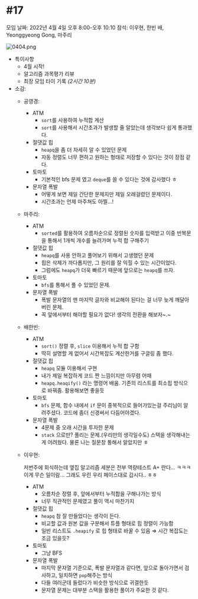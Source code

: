 # #17

모임 날짜: 2022년 4월 4일 오후 8:00-오후 10:10
참석: 이우현, 한빈 배, Yeonggyeong Gong, 마주리

![0404.png](#17%2013325bc0dfad488f89353df3855e1f4d/0404.png)

- 특이사항
    - 4월 시작!
    - 알고리즘 과목평가 리뷰
    - 최장 모임 타이 기록 *(2시간 10분)*
- 소감:
    - 공영경:
        - ATM
            - `sort`를 사용하여 누적합 계산
            - `sort`를 사용해서 시간초과가 발생할 줄 알았는데 생각보다 쉽게 통과했다.
        - 절댓값 힙
            - `heapq`을 좀 더 자세히 알 수 있었던 문제
            - 자동 정렬도 너무 편하고 원하는 형태로 저장할 수 있다는 것이 장점 같다.
        - 토마토
            - 기본적인 bfs 문제 였고 `deque`를 쓸 수 있다는 것에 감사했다 ㅎ
        - 문자열 폭발
            - 어떻게 보면 제일 간단한 문제지만 제일 오래걸렸던 문제이다.
            - 시간초과는 언제 마주쳐도 아찔...!
        
    - 마주리:
        - ATM
            - `sorted`를 활용하여 오름차순으로 정렬된 숫자를 입력받고 이중 반복문을 통해서 1개씩 개수를 늘려가며 누적 합 구해주기
        - 절댓값 힙
            - `heapq`를 사용 안하고 풀어보기 위해서 고생했던 문제
            - 힙은 삭제가 까다롭지만, 그 원리를 잘 익힐 수 있는 시간이었다.
            - 그럼에도 `heapq`가 더욱 빠르기 때문에 앞으로는 `heapq`를 쓰자.
        - 토마토
            - `bfs`를 통해서 풀 수 있었던 문제.
        - 문자열 폭발
            - 폭발 문자열의 맨 마지막 글자와 비교해야 된다는 걸 너무 늦게 깨달아버린 문제.
            - 꼭 앞에서부터 해야할 필요가 없다! 생각의 전환을 해보자~.~
    - 배한빈:
        - ATM
            - `sort()` 정렬 후, `slice` 이용해서 누적 합 구함
            - 딱히 설명할 게 없어서 시간복잡도 계산한거를 구글링 좀 했다.
        - 절댓값 힙
            - `heapq` 모듈 이용해서 구현
            - 내가 제일 복잡하게 코드 짠 느낌이지만 아무렴 어때
            - `heapq.heaqify()` 라는 명령어 배움. 기존의 리스트를 최소힙 방식으로 바꿔줌. 활용해보면 좋을듯
        - 토마토
            - `bfs` 문제, 함수 내에서 `if` 문이 중복적으로 들어가있는걸 주리님이 알려주셨다. 코드에 좀더 신경써서 다듬어야겠다.
        - 문자열 폭발
            - 4문제 중 오래 시간을 투자한 문제
            - `stack` 으로만? 풀리는 문제.(우리만의 생각일수도) 스택을 생각해내는게 어려웠다. 물론 나는 질문창 통해서 알았지만 ㅎ
    - 이우현:
        
        저번주에 회식하는데 옆집 알고리즘 세분은 전부 역량테스트 A+ 란다... ㅋㅋㅋ 이게 무슨 일이람... 그래도 우린 우리 페이스대로 갑시다.. ㅎㅎ
        
        - ATM
            - 오름차순 정렬 후, 앞에서부터 누적합을 구해나가는 방식
            - 너무 직관적인 문제였고 풀이 역시 마찬가지
        - 절댓값 힙
            - `heapq` 참 잘 만들었다는 생각이 든다.
            - 비교할 값과 원본 값을 구분해서 튜플 형태로 힙 정렬이 가능함
            - 일반 리스트도 `.heapify` 로 힙 형태로 바꿀 수 있음 ⇒ 시간 복잡도는 조금 있을듯?
        - 토마토
            - 그냥 BFS
        - 문자열 폭발
            - 마지막 문자열 기준으로, 폭발 문자열과 같다면, 앞으로 돌아가면서 검사하고, 일치하면 `pop`해주는 방식
            - 다들 여러군데 들렀다가 비슷한 방식으로 귀결한듯
            - 문자열 문제는 대부분 스택을 활용한 풀이가 주요한 것 같다.